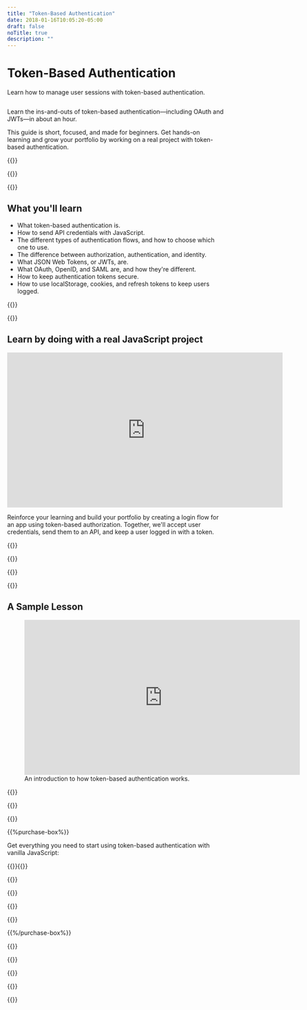 ```yaml
---
title: "Token-Based Authentication"
date: 2018-01-16T10:05:20-05:00
draft: false
noTitle: true
description: ""
---
```


<h1 class="no-padding-top no-margin-bottom h5 text-sans">Token-Based Authentication</h1>
<p><span class="text-xlarge text-serif">Learn how to manage user sessions with token-based authentication.</span></p>

<img class="img-center img-hero" alt="" src="/img/guides/token-based-auth.png">

<span class="text-large">Learn the ins-and-outs of token-based authentication&mdash;including OAuth and JWTs&mdash;in about an hour.</span>

This guide is short, focused, and made for beginners. Get hands-on learning and grow your portfolio by working on a real project with token-based authentication.

{{<cta for="guide">}}

<div class="padding-bottom-small">{{<pricing-link>}}</div>

{{<used-by>}}

## What you'll learn

- What token-based authentication is.
- How to send API credentials with JavaScript.
- The different types of authentication flows, and how to choose which one to use.
- The difference between authorization, authentication, and identity.
- What JSON Web Tokens, or JWTs, are.
- What OAuth, OpenID, and SAML are, and how they're different.
- How to keep authentication tokens secure.
- How to use localStorage, cookies, and refresh tokens to keep users logged.

{{<formats>}}

{{<testimonial-group group="learn">}}

## Learn by doing with a real JavaScript project

<iframe src="https://player.vimeo.com/video/607039421?h=b7a163bcd2&amp;loop=1" width="640" height="360" frameborder="0" allow="autoplay; fullscreen; picture-in-picture" allowfullscreen></iframe>

Reinforce your learning and build your portfolio by creating a login flow for an app using token-based authorization. Together, we'll accept user credentials, send them to an API, and keep a user logged in with a token.

{{<bonuses>}}

{{<pricing-link>}}

{{<testimonial-group group="slack">}}

{{<skills>}}

## A Sample Lesson

<figure>
	<iframe class="no-margin-bottom" src="https://player.vimeo.com/video/606967326?h=579e8a5c15" width="640" height="360" frameborder="0" allow="autoplay; fullscreen; picture-in-picture" allowfullscreen></iframe>
	<figcaption>An introduction to how token-based authentication works.</figcaption>
</figure>

{{<sample>}}

{{<money-back>}}

{{<cta for="bio">}}

{{%purchase-box%}}

Get everything you need to start using token-based authentication with vanilla JavaScript:

{{<purchase-summary>}}{{</purchase-summary>}}

{{<cta for="guide-buy">}}

{{<purchase-link product="tokenBasedAuthentication">}}

{{<purchase-upsell upsell="expert">}}

{{<sales-numbers>}}

{{%/purchase-box%}}

{{<testimonial-group group="purchase">}}

{{<faq>}}

{{<pricing-link>}}

{{<testimonial-group group="faq">}}

{{<not-ready-yet>}}